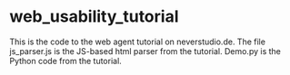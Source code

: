 # web_usability_tutorial
This is the code to the web agent tutorial on neverstudio.de.
The file js_parser.js is the JS-based html parser from the tutorial.
Demo.py is the Python code from the tutorial.
